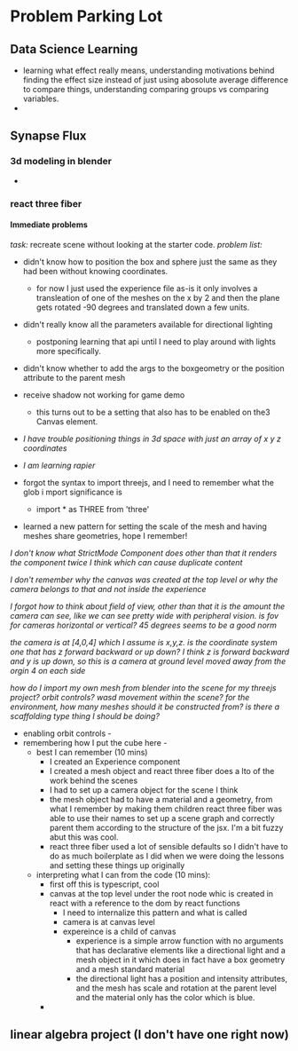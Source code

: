 # Problem Parking Lot

## Data Science Learning

- learning what effect really means, understanding motivations behind finding the effect size instead of just using abosolute average difference to compare things, understanding comparing groups vs comparing variables.
-

## Synapse Flux

### 3d modeling in blender

-

### react three fiber

#### Immediate problems

_task:_ recreate scene without looking at the starter code.
_problem list:_

- didn't know how to position the box and sphere just the same as they had been without knowing coordinates.

  - for now I just used the experience file as-is it only involves a transleation of one of the meshes on the x by 2 and then the plane gets rotated -90 degrees and translated down a few units.

- didn't really know all the parameters available for directional lighting

  - postponing learning that api until I need to play around with lights more specifically.

- didn't know whether to add the args to the boxgeometry or the position attribute to the parent mesh

- receive shadow not working for game demo

  - this turns out to be a setting that also has to be enabled on the3 Canvas element.

- _I have trouble positioning things in 3d space with just an array of x y z coordinates_

- _I am learning rapier_

- forgot the syntax to import threejs, and I need to remember what the glob i mport significance is

  - import \* as THREE from 'three'

- learned a new pattern for setting the scale of the mesh and having meshes share geometries, hope I remember!

_I don't know what StrictMode Component does other than that it renders the component twice I think which can cause duplicate content_

_I don't remember why the canvas was created at the top level or why the camera belongs to that and not inside the experience_

_I forgot how to think about field of view, other than that it is the amount the camera can see, like we can see pretty wide with peripheral vision. is fov for cameras horizontal or vertical? 45 degrees seems to be a good norm_

_the camera is at [4,0,4] which I assume is x,y,z. is the coordinate system one that has z forward backward or up down? I think z is forward backward and y is up down, so this is a camera at ground level moved away from the orgin 4 on each side_

_how do I import my own mesh from blender into the scene for my threejs project?_
_orbit controls?_
_wasd movement within the scene?_
_for the environment, how many meshes should it be constructed from? is there a scaffolding type thing I should be doing?_

- enabling orbit controls -
- remembering how I put the cube here -
  - best I can remember (10 mins)
    - I created an Experience component
    - I created a mesh object and react three fiber does a lto of the work behind the scenes
    - I had to set up a camera object for the scene I think
    - the mesh object had to have a material and a geometry, from what I remember by making them children react three fiber was able to use their names to set up a scene graph and correctly parent them according to the structure of the jsx. I'm a bit fuzzy abut this was cool.
    - react three fiber used a lot of sensible defaults so I didn't have to do as much boilerplate as I did when we were doing the lessons and setting these things up originally
  - interpreting what I can from the code (10 mins):
    - first off this is typescript, cool
    - canvas at the top level under the root node whic is created in react with a reference to the dom by react functions
      - I need to internalize this pattern and what is called
      - camera is at canvas level
      - expereince is a child of canvas
        - experience is a simple arrow function with no arguments that has declarative elements like a directional light and a mesh object in it which does in fact have a box geometry and a mesh standard material
        - the directional light has a position and intensity attributes, and the mesh has scale and rotation at the parent level and the material only has the color which is blue.
    -

## linear algebra project (I don't have one right now)
